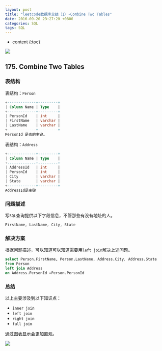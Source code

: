 ```yaml
---
layout: post
title: "leetcode数据库总结（1）-Combine Two Tables"
date: 2016-09-20 23:27:20 +0800
categories: SQL
tags: SQL
---
```

* content
{:toc}

![](http://i.imgur.com/I2Mk7KV.jpg)









## 175. Combine Two Tables ##

### 表结构 ###

表结构：`Person`

```sql
+-------------+---------+
| Column Name | Type    |
+-------------+---------+
| PersonId    | int     |
| FirstName   | varchar |
| LastName    | varchar |
+-------------+---------+
PersonId 是表的主键。
```

表结构：`Address`

```sql
+-------------+---------+
| Column Name | Type    |
+-------------+---------+
| AddressId   | int     |
| PersonId    | int     |
| City        | varchar |
| State       | varchar |
+-------------+---------+
AddressId是主键
```

### 问题描述 ###

写`SQL`查询提供以下字段信息，不管那些有没有地址的人。

```sql
FirstName, LastName, City, State
```

### 解决方案 ###

根据问题描述，可以知道可以知道需要用`left join`解决上述问题。

```sql
select Person.FirstName, Person.LastName, Address.City, Address.State 
from Person 
left join Address 
on Address.PersonId =Person.PersonId 
```

### 总结 ###

以上主要涉及到以下知识点：

- `inner join`
- `left join`
- `right join`
- `full join`

通过图表显示会更加直观。

![](http://i.imgur.com/iWjU2UK.png)